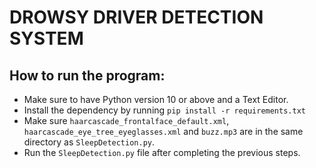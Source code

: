 # DROWSY DRIVER DETECTION SYSTEM
## How to run the program:
* Make sure to have Python version 10 or above and a Text Editor.
* Install the dependency by running `pip install -r requirements.txt`
* Make sure `haarcascade_frontalface_default.xml`, `haarcascade_eye_tree_eyeglasses.xml` and `buzz.mp3` are in the same directory as `SleepDetection.py`.   
* Run the `SleepDetection.py` file after completing the previous steps.
